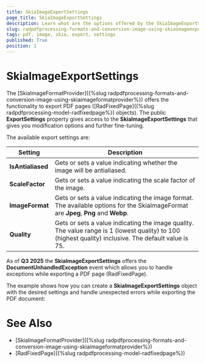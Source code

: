 ```yaml
---
title: SkiaImageExportSettings
page_title: SkiaImageExportSettings
description: Learn what are the options offered by the SkiaImageExportSettings used with the PdfProcessing library.
slug: radpdfprocessing-formats-and-conversion-image-using-skiaimageexportsettings
tags: pdf, image, skia, export, settings
published: True
position: 1
---
```


# SkiaImageExportSettings

The [SkiaImageFormatProvider]({%slug radpdfprocessing-formats-and-conversion-image-using-skiaimageformatprovider%}) offers the functionality to export PDF pages ([RadFixedPage]({%slug radpdfprocessing-model-radfixedpage%}) objects). The public **ExportSettings** property gives access to the **SkiaImageExportSettings** that gives you modification options and further fine-tuning.

The available export settings are:

|Setting|Description|
|----|----|
|**IsAntialiased**|Gets or sets a value indicating whether the image will be antialiased.|
|**ScaleFactor**|Gets or sets a value indicating the scale factor of the image.|
|**ImageFormat**|Gets or sets a value indicating the image format. The available options for the SkiaImageFormat are **Jpeg**, **Png** and **Webp**.|
|**Quality**|Gets or sets a value indicating the image quality. The value range is 1 (lowest quality) to 100 (highest quality) inclusive. The default value is 75.|

As of **Q3 2025** the **SkiaImageExportSettings** offers the **DocumentUnhandledException** event which allows you to handle exceptions while exporting a PDF page (RadFixedPage). 

The example shows how you can create a **SkiaImageExportSettings** object with the desired settings and handle unexpected errors while exporting the PDF document:

<snippet id='libraries-pdf-skiaimageformatprovider-exportsettings'/>

# See Also

* [SkiaImageFormatProvider]({%slug radpdfprocessing-formats-and-conversion-image-using-skiaimageformatprovider%})  
* [RadFixedPage]({%slug radpdfprocessing-model-radfixedpage%})
